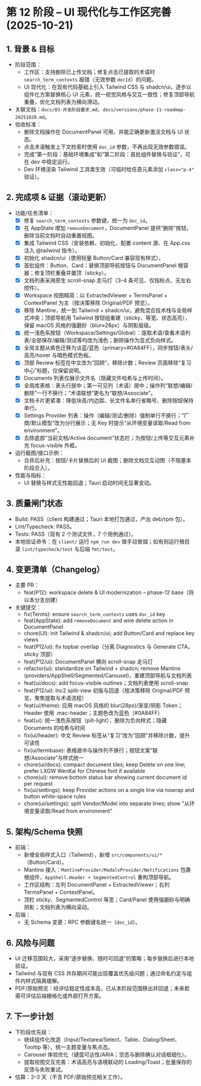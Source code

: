 # 第 12 阶段 – UI 现代化与工作区完善 (2025-10-21)

## 1. 背景 & 目标
- 阶段范围：
  - 工作区：支持删除已上传文档；修复点击已提取的术语时 `search_term_contexts` 报错（无效参数 `docId`）的问题。
  - UI 现代化：在现有代码基础上引入 Tailwind CSS 与 shadcn/ui，逐步以组件化方案替换核心 UI 元素，统一视觉风格与交互一致性；修复顶部导航重叠，优化文档列表为横向滑动。
- 关联文档：`docs/03-开发阶段要求.md`、`docs/versions/phase-11-roadmap-20251020.md`。
- 验收标准：
  - 删除文档操作在 DocumentPanel 可用，并能正确更新激活文档与 UI 状态。
  - 点击术语触发上下文检索时使用 `doc_id` 参数，不再出现无效参数错误。
  - 完成“第一阶段：基础环境集成”和“第二阶段：首批组件替换与验证”，可在 dev 中稳定运行。
  - Dev 环境渲染 Tailwind 工具类生效（可临时给任意元素添加 `class="p-4"` 验证）。

## 2. 完成项 & 证据（滚动更新）
- 功能/任务清单：
  - [x] 修复 `search_term_contexts` 参数键，统一为 `doc_id`。
  - [x] 在 AppState 增加 `removeDocument`，DocumentPanel 提供“删除”按钮，删除当前文档时自动重置视图。
  - [x] 集成 Tailwind CSS（安装依赖、初始化、配置 content 源、在 App.css 注入 @tailwind 指令）。
  - [x] 初始化 shadcn/ui（使用轻量 Button/Card 兼容现有样式）。
  - [x] 首批组件：Button、Card；替换顶部导航按钮与 DocumentPanel 根容器；修复顶栏重叠并置顶（sticky）。
  - [x] 文档列表采用原生 scroll-snap 走马灯（3–4 条可见、仅指标点、无左右控件）。
  - [x] Workspace 视图精简：以 ExtractedViewer + TermsPanel + ContextPanel 为主（按决策移除 Original/PDF 预览）。
  - [x] 移除 Mantine，统一到 Tailwind + shadcn/ui，避免混合技术栈与全局样式冲突；顶部导航用 Tailwind 按钮组重建（sticky、等宽、状态高亮），保留 macOS 风格的强磨砂（blur≈28px）与阴影层级。
  - [x] 统一浅色系按钮（Workspace/Settings/Global）：提取术语/查看术语列表/全部保存/编辑/测试等均改为浅色；删除操作为显式负向样式。
  - [x] 全局主题从紫色迁移为淡蓝/蓝色（primary=#0A84FF），同步按钮/表头/高亮/hover 与暗色模式色板。
  - [x] 顶部 Review 标签在中文改为“回顾”，移除计数；Review 页面移除“复习中心”标题，仅保留说明。
  - [x] Documents 列表仅展示文件名（隐藏文件哈希与上传时间）。
  - [x] 全局库表格：表头行居中；第一可见列（术语）居中；操作列“联想/编辑/删除”一行不换行；“术语联想”更名为“联想/Associate”。
  - [x] 文档卡片更紧凑：降低块高/内边距、长文件名单行省略号、删除按钮保持单行。
  - [x] Settings Provider 列表：操作（编辑/测试/删除）强制单行不换行；“厂商/默认模型”改为分行展示；无 Key 时提示“从环境变量读取/Read from environment”。
  - [x] 去除底部“当前文档/Active document”状态栏；为按钮/上传等交互元素补充 focus-visible 外框。
- 运行截图/接口示例：
  - 合并后补充：按钮/卡片替换后的 UI 截图；删除文档交互动图（不阻塞本阶段合入）。
- 性能与指标：
  - UI 替换与样式无性能回退；Tauri 启动时间无显著变动。

## 3. 质量闸门状态
- Build: PASS（client 构建通过；Tauri 本地打包通过，产出 deb/rpm 包）。
- Lint/Typecheck: PASS。
- Tests: PASS（现有 2 个测试文件，7 个用例通过）。
- 本地验证命令：在 `client/` 运行 `npm run dev` 做手动冒烟；如有则运行根目录 `lint/typecheck/test` 与后端 `fmt/test`。

## 4. 变更清单（Changelog）
- 主要 PR：
  - feat(P12): workspace delete & UI modernization – phase-12 base（将以本分支创建）
- 关键提交：
  - fix(Terms): ensure `search_term_contexts` uses `doc_id` key
  - feat(AppState): add `removeDocument` and wire delete action in DocumentPanel
  - chore(UI): init Tailwind & shadcn/ui; add Button/Card and replace key views
  - feat(P12/ui): fix topbar overlap（分离 Diagnostics 与 Generate CTA，sticky 顶部）
  - feat(P12/ui): DocumentPanel 横向 scroll-snap 走马灯
  - refactor(ui): standardize on Tailwind + shadcn; remove Mantine (providers/AppShell/Segmented/Carousel)，重建顶部导航与文档列表
  - feat(ui/docs): add focus-visible outlines；文档列表使用 scroll-snap
  - feat(P12/ui): Inc2 split-view 初版与回退（按决策移除 Original/PDF 预览，聚焦提取与术语流程）
  - feat(ui/theme): 应用 macOS 风格的 blur(28px)/渐变/阴影 Token；Header 使用 .mac-header；主题色改为蓝色（#0A84FF）
  - feat(ui): 统一浅色系按钮（pill-light），删除为负向样式；隐藏 Documents 的哈希与时间
  - fix(ui/header): 中文 Review 标签从“复习”改为“回顾”并移除计数，提升可读性
  - fix(ui/termbase): 表格居中与操作列不换行；按钮文案“联想/Associate”与样式统一
  - chore(ui/docs): compact document tiles; keep Delete on one line; prefer LXGW WenKai for Chinese font if available
  - chore(ui): remove bottom status bar showing current document id per request
  - fix(ui/settings): keep Provider actions on a single line via nowrap and button white-space rules
  - chore(ui/settings): split Vendor/Model into separate lines; show "从环境变量读取/Read from environment"

## 5. 架构/Schema 快照
- 前端：
  - 新增全局样式入口（Tailwind），新增 `src/components/ui/*`（Button/Card）。
  - Mantine 接入：`MantineProvider/ModalsProvider/Notifications` 包裹根组件，`AppShell.Header + SegmentedControl` 重构顶部导航。
  - 工作区结构：左列 DocumentPanel + ExtractedViewer；右列 TermsPanel + ContextPanel。
  - 顶栏 sticky、SegmentedControl 等宽；Card/Panel 使用强磨砂与明确阴影；文档列表为横向滚动。
- 后端：
  - 无 Schema 变更；RPC 参数键名统一（`doc_id`）。

## 6. 风险与问题
- UI 迁移范围较大，采用“逐步替换、随时可回退”的策略；每步替换后进行本地验证。
- Tailwind 与现有 CSS 共存期间可能出现覆盖优先级问题；通过命名约定与组件内样式隔离缓解。
- PDF/原始预览：经评估稳定性成本高，已从本阶段范围移出并回退；未来若需可评估后端栅格化或外部打开方案。

## 7. 下一步计划
- 下阶段优先级：
  - 继续组件化改造（Input/Textarea/Select、Table、Dialog/Sheet、Tooltip 等），统一主题变量与焦点态。
  - Carousel 体验优化（键盘可达性/ARIA；空态与删除确认对话框细化）。
  - 提取视图交互完善：术语高亮与语境联动的 Loading/Toast；批量保存的反馈与失败重试。
- 估算：2–3 天（不含 PDF/原始预览相关工作）。
